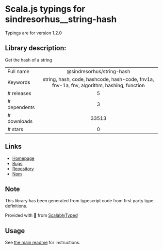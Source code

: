 
# Scala.js typings for sindresorhus__string-hash

Typings are for version 1.2.0

## Library description:
Get the hash of a string

|                    |                 |
| ------------------ | :-------------: |
| Full name          | @sindresorhus/string-hash |
| Keywords           | string, hash, code, hashcode, hash-code, fnv1a, fnv-1a, fnv, algorithm, hashing, function |
| # releases         | 5 |
| # dependents       | 3 |
| # downloads        | 33513 |
| # stars            | 0 |

## Links
- [Homepage](https://github.com/sindresorhus/string-hash#readme)
- [Bugs](https://github.com/sindresorhus/string-hash/issues)
- [Repository](https://github.com/sindresorhus/string-hash)
- [Npm](https://www.npmjs.com/package/%40sindresorhus%2Fstring-hash)
    


## Note
This library has been generated from typescript code from first party type definitions.

Provided with :purple_heart: from [ScalablyTyped](https://github.com/oyvindberg/ScalablyTyped)

## Usage
See [the main readme](../../readme.md) for instructions.


